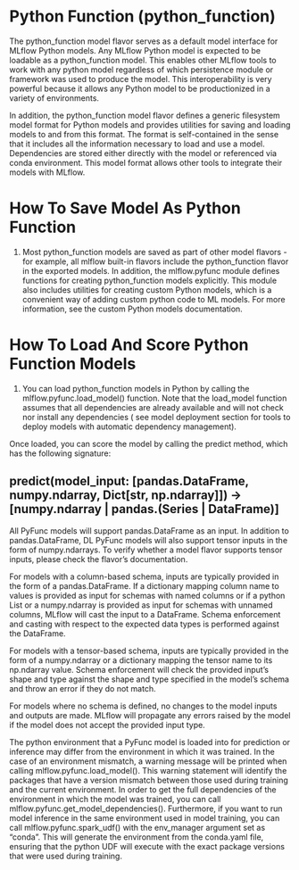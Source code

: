 # Python Function (python_function)

The python_function model flavor serves as a default model interface for MLflow Python models. Any MLflow Python model is expected to be loadable as a python_function model. This enables other MLflow tools to work with any python model regardless of which persistence module or framework was used to produce the model. This interoperability is very powerful because it allows any Python model to be productionized in a variety of environments.

In addition, the python_function model flavor defines a generic filesystem model format for Python models and provides utilities for saving and loading models to and from this format. The format is self-contained in the sense that it includes all the information necessary to load and use a model. Dependencies are stored either directly with the model or referenced via conda environment. This model format allows other tools to integrate their models with MLflow.

# How To Save Model As Python Function
1. Most python_function models are saved as part of other model flavors - for example, all mlflow built-in flavors include the python_function flavor in the exported models. In addition, the mlflow.pyfunc module defines functions for creating python_function models explicitly. This module also includes utilities for creating custom Python models, which is a convenient way of adding custom python code to ML models. For more information, see the custom Python models documentation.

# How To Load And Score Python Function Models
1. You can load python_function models in Python by calling the mlflow.pyfunc.load_model() function. Note that the load_model function assumes that all dependencies are already available and will not check nor install any dependencies ( see model deployment section for tools to deploy models with automatic dependency management).

Once loaded, you can score the model by calling the predict method, which has the following signature:


## predict(model_input: [pandas.DataFrame, numpy.ndarray, Dict[str, np.ndarray]]) -> [numpy.ndarray | pandas.(Series | DataFrame)]

All PyFunc models will support pandas.DataFrame as an input. In addition to pandas.DataFrame, DL PyFunc models will also support tensor inputs in the form of numpy.ndarrays. To verify whether a model flavor supports tensor inputs, please check the flavor’s documentation.


For models with a column-based schema, inputs are typically provided in the form of a pandas.DataFrame. If a dictionary mapping column name to values is provided as input for schemas with named columns or if a python List or a numpy.ndarray is provided as input for schemas with unnamed columns, MLflow will cast the input to a DataFrame. Schema enforcement and casting with respect to the expected data types is performed against the DataFrame.


For models with a tensor-based schema, inputs are typically provided in the form of a numpy.ndarray or a dictionary mapping the tensor name to its np.ndarray value. Schema enforcement will check the provided input’s shape and type against the shape and type specified in the model’s schema and throw an error if they do not match.


For models where no schema is defined, no changes to the model inputs and outputs are made. MLflow will propagate any errors raised by the model if the model does not accept the provided input type.


The python environment that a PyFunc model is loaded into for prediction or inference may differ from the environment in which it was trained. In the case of an environment mismatch, a warning message will be printed when calling mlflow.pyfunc.load_model(). This warning statement will identify the packages that have a version mismatch between those used during training and the current environment. In order to get the full dependencies of the environment in which the model was trained, you can call mlflow.pyfunc.get_model_dependencies(). Furthermore, if you want to run model inference in the same environment used in model training, you can call mlflow.pyfunc.spark_udf() with the env_manager argument set as “conda”. This will generate the environment from the conda.yaml file, ensuring that the python UDF will execute with the exact package versions that were used during training.

